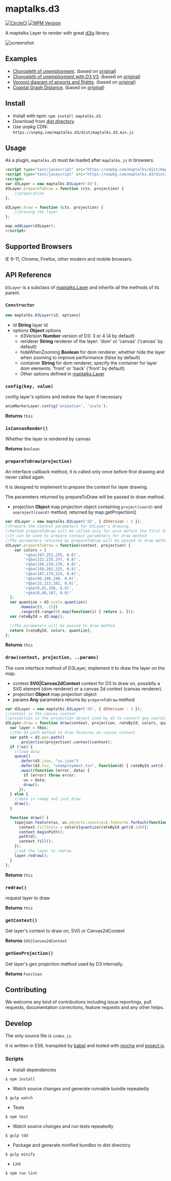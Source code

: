 # maptalks.d3

[![CircleCI](https://circleci.com/gh/maptalks/maptalks.d3/tree/master.svg?style=shield)](https://circleci.com/gh/maptalks/maptalks.d3)
[![NPM Version](https://img.shields.io/npm/v/maptalks.d3.svg)](https://github.com/maptalks/maptalks.d3)

A maptalks Layer to render with great [d3js](https://d3js.org) library.

![screenshot](https://cloud.githubusercontent.com/assets/13678919/25334926/58b6d23e-2923-11e7-9920-86657ccb4aac.jpg)

## Examples

* [Choropleth of unemployment](https://maptalks.github.io/maptalks.d3/demo/choropleth.html). (based on [original](http://bl.ocks.org/mbostock/4060606))
* [Choropleth of unemployment with D3 V3](https://maptalks.github.io/maptalks.d3/demo/choropleth-v3.html). (based on [original](http://bl.ocks.org/mbostock/4060606))
* [Voronoi diagram of airports and flights](https://maptalks.github.io/maptalks.d3/demo/flights.html). (based on [original](http://bl.ocks.org/mbostock/7608400))
* [Coastal Graph Distance](https://maptalks.github.io/maptalks.d3/demo/coastal.html). (based on [original](http://bl.ocks.org/mbostock/9744818))

## Install
  
* Install with npm: ```npm install maptalks.d3```. 
* Download from [dist directory](https://github.com/maptalks/maptalks.d3/tree/gh-pages/dist).
* Use unpkg CDN: ```https://unpkg.com/maptalks.d3/dist/maptalks.d3.min.js```

## Usage

As a plugin, ```maptalks.d3``` must be loaded after ```maptalks.js``` in browsers.
```html
<script type="text/javascript" src="https://unpkg.com/maptalks/dist/maptalks.min.js"></script>
<script type="text/javascript" src="https://unpkg.com/maptalks.d3/dist/maptalks.d3.min.js"></script>
<script>
var d3Layer = new maptalks.D3Layer('d3');
d3Layer.prepareToDraw = function (ctx, projection) {
    //preparation
};

d3Layer.draw = function (ctx, projection) {
    //drawing the layer
};

map.addLayer(d3Layer);
</script>
```
## Supported Browsers

IE 9-11, Chrome, Firefox, other modern and mobile browsers.

## API Reference

```D3Layer``` is a subclass of [maptalks.Layer](https://maptalks.github.io/docs/api/Layer.html) and inherits all the methods of its parent.

### `Constructor`

```javascript
new maptalks.D3Layer(id, options)
```

* id **String** layer id
* options **Object** options
    * d3Version **Number** version of D3: 3 or 4 (4 by default)
    * renderer **String** renderer of the layer: 'dom' or 'canvas' ('canvas' by default)
    * hideWhenZooming **Boolean** for dom renderer, whether hide the layer when zooming to improve performance (false by default)
    * container **String** for dom renderer, specify the container for layer dom elements: 'front' or 'back' ('front' by default)
    * Other options defined in [maptalks.Layer](https://maptalks.github.io/docs/api/Layer.html)

### `config(key, value)`

config layer's options and redraw the layer if necessary

```javascript
animMarkerLayer.config('animation', 'scale');
```

**Returns** `this`

### `isCanvasRender()`

Whether the layer is rendered by canvas

**Returns** ```Boolean```

### `prepareToDraw(projection)`

An interface callback method, it is called only once before first drawing and never called again.

It is designed to implement to prepare the context for layer drawing.

The parameters returned by prepareToDraw will be passed to draw method.

* projection **Object** map projection object containing ```project(coord)``` and ```unproject(coord)``` method, returned by map.getProjection()

```javascript
var d3Layer = new maptalks.D3Layer('d3', { d3Version : 3 });
//Prepare the context parameters for D3Layer's drawing.
//Method prepareToDraw will be called only for once before the first drawing of the layer.
//It can be used to prepare context parameters for draw method
//The parameters returned by prepareToDraw will be passed to draw method.
d3Layer.prepareToDraw = function(context, projection) {
    var colors = [
        'rgba(247,251,255, 0.8)',
        'rgba(222,235,247, 0.8)',
        'rgba(198,219,239, 0.8)',
        'rgba(158,202,225, 0.8)',
        'rgba(107,174,214, 0.8)',
        'rgba(66,146,198, 0.8)',
        'rgba(33,113,181, 0.8)',
        'rgba(8,81,156, 0.8)',
        'rgba(8,48,107, 0.8)'
  ];
  var quantize = d3.scale.quantize()
      .domain([0, .15])
      .range(d3.range(9).map(function(i) { return i; }));
  var rateById = d3.map();

  //The parameters will be passed to draw method.
  return [rateById, colors, quantize];
};
```

**Returns** `this`

### `draw(context, projection, ..params)`

The core interface method of D3Layer, implement it to draw the layer on the map.

* context **SVG|Canvas2dContext** context for D3 to draw on, possiblly a SVG element (dom renderer) or a canvas 2d context (canvas renderer).
* projection **Object** map projection object
* params **Any** parameters returns by `prepareToDraw` method

```javascript
var d3Layer = new maptalks.D3Layer('d3', { d3Version : 3 });
//context is the canvas context
//projection is the projection object used by d3 to convert geo coordinates to screen points.
d3Layer.draw = function draw(context, projection, rateById, colors, quantize) {
  var layer = this;
  //the d3 path method to draw features on canvas context
  var path = d3.geo.path()
      .projection(projection).context(context);
  if (!us) {
    //load data
    queue()
      .defer(d3.json, "us.json")
      .defer(d3.tsv, "unemployment.tsv", function(d) { rateById.set(d.id, +d.rate); })
      .await(function (error, data) {
        if (error) throw error;
        us = data;
        draw();
      });
  } else {
    //data is ready and just draw
    draw();
  }

  function draw() {
    topojson.feature(us, us.objects.counties).features.forEach(function (d) {
      context.fillStyle = colors[quantize(rateById.get(d.id))];
      context.beginPath();
      path(d);
      context.fill();
    });
    //ask the layer to redraw
    layer.redraw();
  }
};
```

**Returns** `this`

### `redraw()`

request layer to draw

**Returns** `this`

### `getContext()`

Get layer's context to draw on, SVG or Canvas2dContext

**Returns** `SVG|Canvas2dContext`

### `getGeoProjection()`

Get layer's geo projection method used by D3 internally.

**Returns** `Function`

## Contributing

We welcome any kind of contributions including issue reportings, pull requests, documentation corrections, feature requests and any other helps.

## Develop

The only source file is ```index.js```.

It is written in ES6, transpiled by [babel](https://babeljs.io/) and tested with [mocha](https://mochajs.org) and [expect.js](https://github.com/Automattic/expect.js).

### Scripts

* Install dependencies
```shell
$ npm install
```

* Watch source changes and generate runnable bundle repeatedly
```shell
$ gulp watch
```

* Tests
```shell
$ npm test
```

* Watch source changes and run tests repeatedly
```shell
$ gulp tdd
```

* Package and generate minified bundles to dist directory
```shell
$ gulp minify
```

* Lint
```shell
$ npm run lint
```
